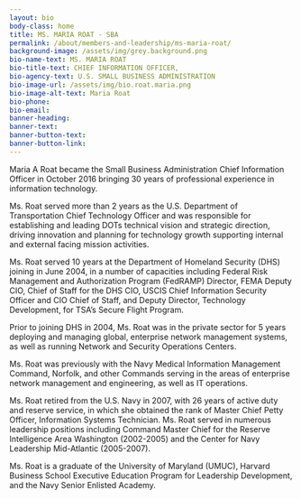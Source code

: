 ```yaml
---
layout: bio
body-class: home
title: MS. MARIA ROAT - SBA
permalink: /about/members-and-leadership/ms-maria-roat/
background-image: /assets/img/grey.background.png
bio-name-text: MS. MARIA ROAT
bio-title-text: CHIEF INFORMATION OFFICER,
bio-agency-text: U.S. SMALL BUSINESS ADMINISTRATION
bio-image-url: /assets/img/bio.roat.maria.png
bio-image-alt-text: Maria Roat
bio-phone:
bio-email:
banner-heading: 
banner-text: 
banner-button-text: 
banner-button-link: 
---
```

Maria A Roat became the Small Business Administration Chief Information Officer in October 2016 bringing 30 years of professional experience in information technology.

Ms. Roat served more than 2 years as the U.S. Department of Transportation Chief Technology Officer and was responsible for establishing and leading DOTs technical vision and strategic direction, driving innovation and planning for technology growth supporting internal and external facing mission activities.

Ms. Roat served 10 years at the Department of Homeland Security (DHS) joining in June 2004, in a number of capacities including Federal Risk Management and Authorization Program (FedRAMP) Director, FEMA Deputy CIO, Chief of Staff for the DHS CIO, USCIS Chief Information Security Officer and CIO Chief of Staff, and Deputy Director, Technology Development, for TSA’s Secure Flight Program.

Prior to joining DHS in 2004, Ms. Roat was in the private sector for 5 years deploying and managing global, enterprise network management systems, as well as running Network and Security Operations Centers.

Ms. Roat was previously with the Navy Medical Information Management Command, Norfolk, and other Commands serving in the areas of enterprise network management and engineering, as well as IT operations.

Ms. Roat retired from the U.S. Navy in 2007, with 26 years of active duty and reserve service, in which she obtained the rank of Master Chief Petty Officer, Information Systems Technician. Ms. Roat served in numerous leadership positions including Command Master Chief for the Reserve Intelligence Area Washington (2002-2005) and the Center for Navy Leadership Mid-Atlantic (2005-2007).

Ms. Roat is a graduate of the University of Maryland (UMUC), Harvard Business School Executive Education Program for Leadership Development, and the Navy Senior Enlisted Academy.
